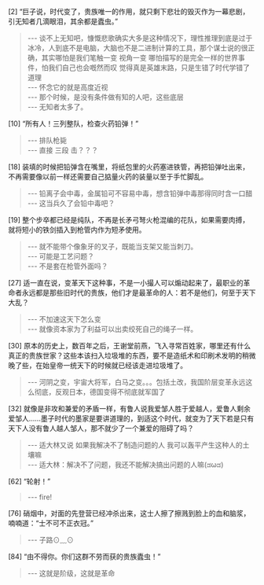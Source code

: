 
[2] “巨子说，时代变了，贵族唯一的作用，就只剩下悲壮的毁灭作为一幕悲剧，引无知者几滴眼泪，其余都是蠹虫。”
>--- 谈不上无知吧，慷慨悲歌确实大多是这种情况下，理性推理到底是过于冰冷，人到底不是电脑，大脑也不是二进制计算的工具，那个谋士说的很正确，其实哪怕是我们笔触一变 视角一变   哪怕描写的是完全一样的世界事件，怕我们自己也会嘅然而叹  觉得真是英雄末路，只是生错了时代学错了道理<br>
>--- 怀念它的就是高度近视<br>
>--- 那个时候，是没有条件做有知的人吧，这些底层<br>
>--- 无知者太多了。<br>

[10] “所有人！三列整队，检查火药铅弹！”
>--- 排队枪毙<br>
>--- 直接  三段 击？？？<br>

[18] 装填的时候把铅弹含在嘴里，将纸包里的火药塞进铁管，再把铅弹吐出来，不再需要像以前一样还需要自己掂量火药的装量以至于手忙脚乱。
>--- 铅离子会中毒，金属铅可不容易中毒，想含铅弹中毒那得同时含一口醋<br>
>--- 这当兵久了会铅中毒吧？<br>

[19] 整个步卒都已经是纯队，不再是长矛弓弩火枪混编的花队，如果需要肉搏，就将短小的铁剑插入到枪管内作为短矛使用。
>--- 就不能带个像象牙的叉子，既能当支架又能当刺刀。<br>
>--- 可能是工艺问题？<br>
>--- 不是套在枪管外面吗？<br>

[27] 适一直在说，变革天下这种事，不是一小撮人可以煽动起来了，最职业的革命者永远都是那些旧时代的贵族，他们才是最革命的人：若不是他们，何至于天下大乱？
>--- 不加速这天下怎么变<br>
>--- 就像资本家为了利益可以出卖绞死自己的绳子一样。<br>

[30] 原本的历史上，数百年之后，王谢堂前燕，飞入寻常百姓家，哪里还有什么真正的贵族世家？这些本该扫入垃圾堆的东西，要不是造纸术和印刷术发明的稍微晚了些，在始皇帝一统天下的时候就已经该走进垃圾堆了。
>--- 河阴之变，宇宙大将军，白马之变。。。包括土改，我国阶层变革永远这么彻底，反观日本，德国变得不彻底就军国了<br>

[32] 就像是非攻和兼爱的矛盾一样，有鲁人说我爱邹人胜于爱越人，爱鲁人剩余爱邹人……墨子时代的墨家是要讲道理的，到适这个时代，就变为了天下若是只有天下人没有鲁人越人邹人，那不就少了一个兼爱的阻碍了吗？
>--- 适大林又说   如果我解决不了制造问题的人  我可以轰平产生这种人的土壤嘛<br>
>--- 适大林：解决不了问题，我还不能解决搞出问题的人嘛(ಡωಡ)<br>

[62] “轮射！”
>--- fire!<br>

[76] 硝烟中，对面的先登营已经冲杀出来，这士人擦了擦溅到脸上的血和脑浆，喃喃道：“士不可不正衣冠。”
>--- 子路⊙﹏⊙<br>

[84] “由不得你。你们这群不劳而获的贵族蠹虫！”
>--- 这就是阶级，这就是革命<br>
